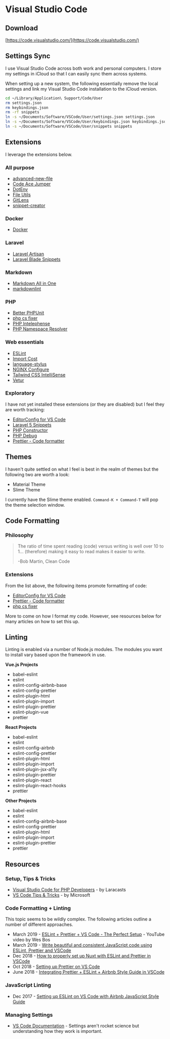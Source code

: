 # Visual Studio Code

## Download

[https://code.visualstudio.com/](https://code.visualstudio.com/)

## Settings Sync

I use Visual Studio Code across both work and personal computers. I store my settings in iCloud so that I can easily sync them across systems.

When setting up a new system, the following essentially remove the local settings and link my Visual Studio Code installation to the iCloud version.

```bash
cd ~/Library/Application\ Support/Code/User
rm settings.json
rm keybindings.json
rm -rf snippets
ln -s ~/Documents/Software/VSCode/User/settings.json settings.json
ln -s ~/Documents/Software/VSCode/User/keybindings.json keybindings.json
ln -s ~/Documents/Software/VSCode/User/snippets snippets
```

## Extensions

I leverage the extensions below.

### All purpose

* [advanced-new-file](https://marketplace.visualstudio.com/items?itemName=patbenatar.advanced-new-file)
* [Code Ace Jumper](https://marketplace.visualstudio.com/items?itemName=lucax88x.codeacejumper)
* [DotEnv](https://marketplace.visualstudio.com/items?itemName=mikestead.dotenv)
* [File Utils](https://marketplace.visualstudio.com/items?itemName=sleistner.vscode-fileutils)
* [GitLens](https://marketplace.visualstudio.com/items?itemName=eamodio.gitlens)
* [snippet-creator](https://marketplace.visualstudio.com/items?itemName=nikitakunevich.snippet-creator)

### Docker

* [Docker](https://marketplace.visualstudio.com/items?itemName=ms-azuretools.vscode-docker)

### Laravel

* [Laravel Artisan](https://marketplace.visualstudio.com/items?itemName=ryannaddy.laravel-artisan)
* [Laravel Blade Snippets](https://marketplace.visualstudio.com/items?itemName=onecentlin.laravel-blade)

### Markdown

* [Markdown All in One](https://marketplace.visualstudio.com/items?itemName=yzhang.markdown-all-in-one)
* [markdownlint](https://marketplace.visualstudio.com/items?itemName=DavidAnson.vscode-markdownlint)

### PHP

* [Better PHPUnit](https://marketplace.visualstudio.com/items?itemName=calebporzio.better-phpunit)
* [php cs fixer](https://marketplace.visualstudio.com/items?itemName=junstyle.php-cs-fixer)
* [PHP Intelephense](https://marketplace.visualstudio.com/items?itemName=bmewburn.vscode-intelephense-client)
* [PHP Namespace Resolver](https://marketplace.visualstudio.com/items?itemName=mehedidracula.php-namespace-resolver)

### Web essentials

* [ESLint](https://marketplace.visualstudio.com/items?itemName=dbaeumer.vscode-eslint)
* [Import Cost](https://marketplace.visualstudio.com/items?itemName=wix.vscode-import-cost)
* [language-stylus](https://marketplace.visualstudio.com/items?itemName=sysoev.language-stylus)
* [NGINX Configure](https://marketplace.visualstudio.com/items?itemName=william-voyek.vscode-nginx)
* [Tailwind CSS IntelliSense](https://marketplace.visualstudio.com/items?itemName=bradlc.vscode-tailwindcss)
* [Vetur](https://marketplace.visualstudio.com/items?itemName=octref.vetur)

### Exploratory

I have not yet installed these extensions (or they are disabled) but I feel they are worth tracking:

* [EditorConfig for VS Code](https://marketplace.visualstudio.com/itemdetails?itemName=EditorConfig.EditorConfig)
* [Laravel 5 Snippets](https://marketplace.visualstudio.com/items?itemName=onecentlin.laravel5-snippets)
* [PHP Constructor](https://marketplace.visualstudio.com/items?itemName=MehediDracula.php-constructor)
* [PHP Debug](https://marketplace.visualstudio.com/items?itemName=felixfbecker.php-debug)
* [Prettier - Code formatter](https://marketplace.visualstudio.com/items?itemName=esbenp.prettier-vscode)

## Themes

I haven't quite settled on what I feel is best in the realm of themes but the following two are worth a look:

* Material Theme
* Slime Theme

I currently have the Slime theme enabled. `Command-K + Command-T` will pop the theme selection window.

## Code Formatting

### Philosophy

> The ratio of time spent reading (code) versus writing is well over 10 to 1... (therefore) making it easy to read makes it easier to write.
> 
> -Bob Martin, Clean Code

### Extensions

From the list above, the following items promote formatting of code:

* [EditorConfig for VS Code](https://marketplace.visualstudio.com/itemdetails?itemName=EditorConfig.EditorConfig)
* [Prettier - Code formatter](https://marketplace.visualstudio.com/items?itemName=esbenp.prettier-vscode)
* [php cs fixer](https://marketplace.visualstudio.com/items?itemName=junstyle.php-cs-fixer)

More to come on how I format my code. However, see resources below for many articles on how to set this up.

## Linting

Linting is enabled via a number of Node.js modules. The modules you want to install vary based upon the framework in use.

**Vue.js Projects**

* babel-eslint
* eslint
* eslint-config-airbnb-base
* eslint-config-prettier
* eslint-plugin-html
* eslint-plugin-import
* eslint-plugin-prettier
* eslint-plugin-vue
* prettier

**React Projects**

* babel-eslint
* eslint
* eslint-config-airbnb
* eslint-config-prettier
* eslint-plugin-html
* eslint-plugin-import
* eslint-plugin-jsx-a11y
* eslint-plugin-prettier
* eslint-plugin-react
* eslint-plugin-react-hooks
* prettier

**Other Projects**

* babel-eslint
* eslint
* eslint-config-airbnb-base
* eslint-config-prettier
* eslint-plugin-html
* eslint-plugin-import
* eslint-plugin-prettier
* prettier

## Resources

### Setup, Tips & Tricks

* [Visual Studio Code for PHP Developers](https://laracasts.com/series/visual-studio-code-for-php-developers) - by Laracasts
* [VS Code Tips & Tricks](https://github.com/Microsoft/vscode-docs/blob/master/docs/getstarted/tips-and-tricks.md) - by Microsoft

### Code Formatting + Linting

This topic seems to be wildly complex. The following articles outline a number of different approaches.

* March 2019 - [ESLint + Prettier + VS Code - The Perfect Setup](https://www.youtube.com/watch?v=lHAeK8t94as) - YouTube video by Wes Bos
* March 2019 - [Write beautiful and consistent JavaScript code using ESLint, Prettier and VSCode](https://hackernoon.com/write-beautiful-and-consistent-javascript-code-using-eslint-prettier-and-vscode-760837fdef89)
* Dec 2018 - [How to properly set up Nuxt with ESLint and Prettier in VSCode](https://medium.com/@gogl.alex/how-to-properly-set-up-eslint-with-prettier-for-vue-or-nuxt-in-vscode-e42532099a9c)
* Oct 2018 - [Setting up Prettier on VS Code](https://travishorn.com/setting-up-prettier-on-vs-code-1fd5e5a43523)
* June 2018 - [Integrating Prettier + ESLint + Airbnb Style Guide in VSCode](https://blog.echobind.com/integrating-prettier-eslint-airbnb-style-guide-in-vscode-47f07b5d7d6a)

### JavaScript Linting

* Dec 2017 - [Setting up ESLint on VS Code with Airbnb JavaScript Style Guide](https://travishorn.com/setting-up-eslint-on-vs-code-with-airbnb-javascript-style-guide-6eb78a535ba6)

### Managing Settings

* [VS Code Documentation](https://vscode.readthedocs.io/en/latest/getstarted/settings/) - Settings aren't rocket science but understanding how they work is important.